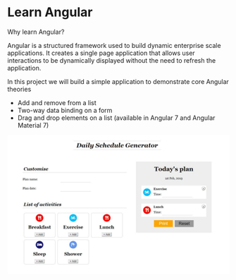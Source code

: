 # Learn Angular

Why learn Angular?

Angular is a structured framework used to build dynamic enterprise scale applications. It creates a single page application that allows user interactions to be dynamically displayed without the need to refresh the application.

In this project we will build a simple application to demonstrate core Angular theories

* Add and remove from a list
* Two-way data binding on a form
* Drag and drop elements on a list \(available in Angular 7 and Angular Material 7\)

![Daily Schedule Planner](.gitbook/assets/dailyschedule%20%281%29.JPG)

